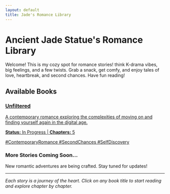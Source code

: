 ```yaml
---
layout: default
title: Jade's Romance Library
---
```


<div class="library-header">
  <h1>Ancient Jade Statue's Romance Library</h1>
  <p>Welcome! This is my cozy spot for romance stories! think K-drama vibes, big feelings, and a few twists. Grab a snack, get comfy, and enjoy tales of love, heartbreak, and second chances. Have fun reading!</p>
  
  <!-- Continue Reading Section -->
  <div class="continue-reading-section" id="continueReadingSection" style="display: none;">
    <div class="continue-reading-card">
      <h3>Continue Reading</h3>
      <div class="continue-reading-info" id="continueReadingInfo">
        <!-- Dynamically populated by JavaScript -->
      </div>
    </div>
  </div>
</div>

## Available Books

<div class="book-collection">
  <a href="{{ '/books/unfiltered' | relative_url }}" class="book-card-link">
    <div class="book-card unfiltered-book">
      <h3>Unfiltered</h3>
      <p class="book-description">A contemporary romance exploring the complexities of moving on and finding yourself again in the digital age.</p>
      <p class="book-meta"><strong>Status:</strong> In Progress | <strong>Chapters:</strong> 5</p>
      <p class="book-tags">#ContemporaryRomance #SecondChances #SelfDiscovery</p>
    </div>
  </a>
  
  <!-- Future books will be added here -->
  <div class="book-card coming-soon">
    <h3>More Stories Coming Soon...</h3>
    <p class="book-description">New romantic adventures are being crafted. Stay tuned for updates!</p>
  </div>
</div>

---

*Each story is a journey of the heart. Click on any book title to start reading and explore chapter by chapter.*

